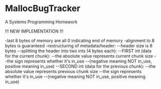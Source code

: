 # MallocBugTracker
A Systems Programming Homework


!!! NEW IMPLEMENTATION !!!

-last 8 bytes of memory are all 0 indicating end of memory
-alignment to 8 bytes is guaranteed
-restructuring of metadata/header:
 --header size is 8 bytes
 --splitting the header into two ints (4 bytes each):
   --FIRST int (data for the current chunk):
     --the absolute value represents current chunk size
     --the sign represents whether it's in_use
       --(negative meaning NOT in_use, positive meaning in_use)
   --SECOND int (data for the previous chunk):
     --the absolute value represents previous chunk size
     --the sign represents whether it's in_use
       --(negative meaning NOT in_use, positive meaning in_use)
